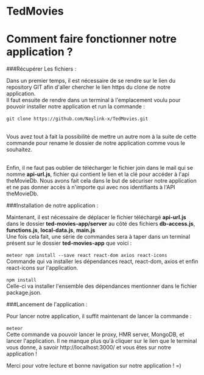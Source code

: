 # TedMovies

# Comment faire fonctionner notre application ?

###Récupérer Les fichiers :

Dans un premier temps, il est nécessaire de se rendre sur le lien du repository GIT afin d'aller chercher le lien https du clone de notre application.<br>
Il faut ensuite de rendre dans un terminal à l'emplacement voulu pour pouvoir installer notre application et run la commande :<br>
<br>``git clone https://github.com/Naylink-x/TedMovies.git`` <br>

<br>Vous avez tout à fait la possibilité de mettre un autre nom à la suite de cette commande pour rename le dossier de notre application comme vous le souhaitez.<br>

<br>Enfin, il ne faut pas oublier de télécharger le fichier join dans le mail qui se nomme <b>api-url.js</b>, fichier qui contient le lien et la clé pour accéder à l'api theMovieDb. Nous avons fait cela dans le but de sécuriser notre application et ne pas donner accès à n'importe qui avec nos identifiants à l'API theMovieDb.


###Installation de notre application :

Maintenant, il est nécessaire de déplacer le fichier téléchargé <b>api-url.js</b> dans le dossier <b>ted-movies-app/server</b> au côté des fichiers <b>db-access.js</b>, <b>functions.js</b>, <b>local-data.js</b>, <b>main.js</b><br>
Une fois cela fait, une série de commandes sera à taper dans un terminal présent sur le dossier <b>ted-movies-app</b> que voici :<br>
<br>``meteor npm install --save react react-dom axios react-icons`` <br>Commande qui va installer les dépendances react, react-dom, axios et enfin react-icons sur l'application. <br>
<br>``npm install`` <br>
Celle-ci va installer l'ensemble des dépendances mentionner dans le fichier package.json.

###Lancement de l'application :

Pour lancer notre application, il suffit maintenant de lancer la commande :<br>
<br> ``meteor`` <br>
Cette commande va pouvoir lancer le proxy, HMR server, MongoDB, et lancer l'application.
Il ne manque plus qu'à cliquer sur le lien que le terminal vous donne, à savoir http://localhost:3000/ et vous êtes sur notre application !

Merci pour votre lecture et bonne navigation sur notre application ! =)